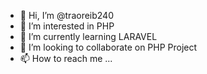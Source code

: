 - 👋 Hi, I’m @traoreib240
- 👀 I’m interested in PHP
- 🌱 I’m currently learning LARAVEL
- 💞️ I’m looking to collaborate on PHP Project
- 📫 How to reach me ...

<!---
traoreib240/traoreib240 is a ✨ special ✨ repository because its `README.md` (this file) appears on your GitHub profile.
You can click the Preview link to take a look at your changes.
--->
